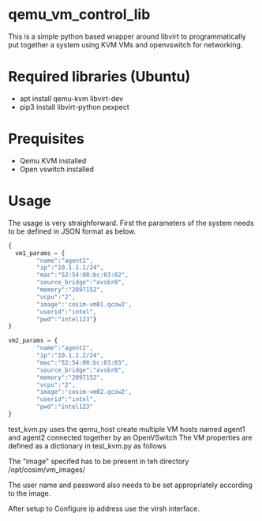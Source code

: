 # qemu_vm_control_lib
This is a simple python based wrapper around libvirt to programmatically put together a system using KVM VMs and openvswitch for networking.

# Required libraries  (Ubuntu)
- apt install qemu-kvm libvirt-dev 
- pip3 install libvirt-python pexpect


# Prequisites
- Qemu KVM installed
- Open vswitch installed 

# Usage
The usage is very straighforward. First the parameters of the system needs to be defined in JSON format as below. 

```javascript
{
  vm1_params = {
        "name":"agent1",
        "ip":"10.1.1.1/24",
        "mac":"52:54:00:bc:03:02",
        "source_bridge":"ovsbr0",
        "memory":"2097152",
        "vcpu":"2",
        "image":'cosim-vm01.qcow2',
        "userid":"intel",
        "pwd":"intel123"}
}

vm2_params = {
        "name":"agent2",
        "ip":"10.1.1.2/24",
        "mac":"52:54:00:bc:03:03",
        "source_bridge":"ovsbr0",
        "memory":"2097152",
        "vcpu":"2",
        "image":'cosim-vm02.qcow2',
        "userid":"intel",
        "pwd":"intel123"
}
```

test_kvm.py uses the qemu_host create multiple VM hosts named agent1 and agent2 connected together by an OpenVSwitch
The VM properties are defined as a dictionary in test_kvm.py as follows


The "image" specifed has to be present in teh directory 
/opt/cosim/vm_images/

The user name and password also needs to be set appropriately according to the image.

After setup to Configure ip address use the virsh interface. 


